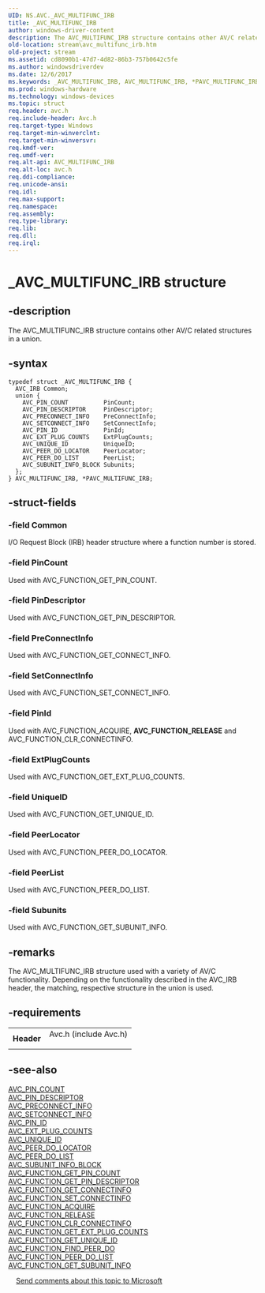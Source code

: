```yaml
---
UID: NS.AVC._AVC_MULTIFUNC_IRB
title: _AVC_MULTIFUNC_IRB
author: windows-driver-content
description: The AVC_MULTIFUNC_IRB structure contains other AV/C related structures in a union.
old-location: stream\avc_multifunc_irb.htm
old-project: stream
ms.assetid: cd8090b1-47d7-4d82-86b3-757b0642c5fe
ms.author: windowsdriverdev
ms.date: 12/6/2017
ms.keywords: _AVC_MULTIFUNC_IRB, AVC_MULTIFUNC_IRB, *PAVC_MULTIFUNC_IRB
ms.prod: windows-hardware
ms.technology: windows-devices
ms.topic: struct
req.header: avc.h
req.include-header: Avc.h
req.target-type: Windows
req.target-min-winverclnt: 
req.target-min-winversvr: 
req.kmdf-ver: 
req.umdf-ver: 
req.alt-api: AVC_MULTIFUNC_IRB
req.alt-loc: avc.h
req.ddi-compliance: 
req.unicode-ansi: 
req.idl: 
req.max-support: 
req.namespace: 
req.assembly: 
req.type-library: 
req.lib: 
req.dll: 
req.irql: 
---
```


# _AVC_MULTIFUNC_IRB structure



## -description
The AVC_MULTIFUNC_IRB structure contains other AV/C related structures in a union.


## -syntax

````
typedef struct _AVC_MULTIFUNC_IRB {
  AVC_IRB Common;
  union {
    AVC_PIN_COUNT          PinCount;
    AVC_PIN_DESCRIPTOR     PinDescriptor;
    AVC_PRECONNECT_INFO    PreConnectInfo;
    AVC_SETCONNECT_INFO    SetConnectInfo;
    AVC_PIN_ID             PinId;
    AVC_EXT_PLUG_COUNTS    ExtPlugCounts;
    AVC_UNIQUE_ID          UniqueID;
    AVC_PEER_DO_LOCATOR    PeerLocator;
    AVC_PEER_DO_LIST       PeerList;
    AVC_SUBUNIT_INFO_BLOCK Subunits;
  };
} AVC_MULTIFUNC_IRB, *PAVC_MULTIFUNC_IRB;
````


## -struct-fields

### -field Common

 I/O Request Block (IRB) header structure where a function number is stored.

### -field PinCount

Used with AVC_FUNCTION_GET_PIN_COUNT.

### -field PinDescriptor

Used with AVC_FUNCTION_GET_PIN_DESCRIPTOR.

### -field PreConnectInfo

Used with AVC_FUNCTION_GET_CONNECT_INFO.

### -field SetConnectInfo

Used with AVC_FUNCTION_SET_CONNECT_INFO.

### -field PinId

Used with AVC_FUNCTION_ACQUIRE, <b>AVC_FUNCTION_RELEASE</b> and AVC_FUNCTION_CLR_CONNECTINFO.

### -field ExtPlugCounts

Used with AVC_FUNCTION_GET_EXT_PLUG_COUNTS.

### -field UniqueID

Used with AVC_FUNCTION_GET_UNIQUE_ID.

### -field PeerLocator

Used with AVC_FUNCTION_PEER_DO_LOCATOR.

### -field PeerList

Used with AVC_FUNCTION_PEER_DO_LIST.

### -field Subunits

Used with AVC_FUNCTION_GET_SUBUNIT_INFO.

## -remarks
The AVC_MULTIFUNC_IRB structure used with a variety of AV/C functionality. Depending on the functionality described in the AVC_IRB header, the matching, respective structure in the union is used.

## -requirements
<table>
<tr>
<th width="30%">
Header
</th>
<td width="70%">
<dl>
<dt>Avc.h (include Avc.h)</dt>
</dl>
</td>
</tr>
</table>

## -see-also
<dl>
<dt>
<a href="stream.avc_pin_count">AVC_PIN_COUNT</a>
</dt>
<dt>
<a href="stream.avc_pin_descriptor">AVC_PIN_DESCRIPTOR</a>
</dt>
<dt>
<a href="stream.avc_preconnect_info">AVC_PRECONNECT_INFO</a>
</dt>
<dt>
<a href="stream.avc_setconnect_info">AVC_SETCONNECT_INFO</a>
</dt>
<dt>
<a href="stream.avc_pin_id">AVC_PIN_ID</a>
</dt>
<dt>
<a href="stream.avc_ext_plug_counts">AVC_EXT_PLUG_COUNTS</a>
</dt>
<dt>
<a href="stream.avc_unique_id">AVC_UNIQUE_ID</a>
</dt>
<dt>
<a href="stream.avc_peer_do_locator">AVC_PEER_DO_LOCATOR</a>
</dt>
<dt>
<a href="stream.avc_peer_do_list">AVC_PEER_DO_LIST</a>
</dt>
<dt>
<a href="stream.avc_subunit_info_block">AVC_SUBUNIT_INFO_BLOCK</a>
</dt>
<dt>
<a href="https://msdn.microsoft.com/library/windows/hardware/ff554158">AVC_FUNCTION_GET_PIN_COUNT</a>
</dt>
<dt>
<a href="https://msdn.microsoft.com/library/windows/hardware/ff554160">AVC_FUNCTION_GET_PIN_DESCRIPTOR</a>
</dt>
<dt>
<a href="https://msdn.microsoft.com/library/windows/hardware/ff554154">AVC_FUNCTION_GET_CONNECTINFO</a>
</dt>
<dt>
<a href="https://msdn.microsoft.com/library/windows/hardware/ff554171">AVC_FUNCTION_SET_CONNECTINFO</a>
</dt>
<dt>
<a href="https://msdn.microsoft.com/library/windows/hardware/ff554148">AVC_FUNCTION_ACQUIRE</a>
</dt>
<dt>
<a href="https://msdn.microsoft.com/library/windows/hardware/ff554169">AVC_FUNCTION_RELEASE</a>
</dt>
<dt>
<a href="https://msdn.microsoft.com/library/windows/hardware/ff554149">AVC_FUNCTION_CLR_CONNECTINFO</a>
</dt>
<dt>
<a href="https://msdn.microsoft.com/library/windows/hardware/ff554155">AVC_FUNCTION_GET_EXT_PLUG_COUNTS</a>
</dt>
<dt>
<a href="https://msdn.microsoft.com/library/windows/hardware/ff554166">AVC_FUNCTION_GET_UNIQUE_ID</a>
</dt>
<dt>
<a href="https://msdn.microsoft.com/library/windows/hardware/ff554152">AVC_FUNCTION_FIND_PEER_DO</a>
</dt>
<dt>
<a href="https://msdn.microsoft.com/library/windows/hardware/ff554168">AVC_FUNCTION_PEER_DO_LIST</a>
</dt>
<dt>
<a href="https://msdn.microsoft.com/library/windows/hardware/ff554164">AVC_FUNCTION_GET_SUBUNIT_INFO</a>
</dt>
</dl>
 
 
<a href="mailto:wsddocfb@microsoft.com?subject=Documentation%20feedback [stream\stream]:%20AVC_MULTIFUNC_IRB structure%20 RELEASE:%20(12/6/2017)&amp;body=%0A%0APRIVACY STATEMENT%0A%0AWe use your feedback to improve the documentation. We don't use your email address for any other purpose, and we'll remove your email address from our system after the issue that you're reporting is fixed. While we're working to fix this issue, we might send you an email message to ask for more info. Later, we might also send you an email message to let you know that we've addressed your feedback.%0A%0AFor more info about Microsoft's privacy policy, see http://privacy.microsoft.com/en-us/default.aspx." title="Send comments about this topic to Microsoft">Send comments about this topic to Microsoft</a>

